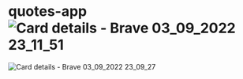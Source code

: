 # quotes-app![Card details - Brave 03_09_2022 23_11_51](https://user-images.githubusercontent.com/62037109/190858438-c4e48b8c-015c-47c6-a5ab-ed0bfd066ea4.png)
![Card details - Brave 03_09_2022 23_09_27](https://user-images.githubusercontent.com/62037109/190858440-077a780b-7298-4b36-9572-0da646341be7.png)
